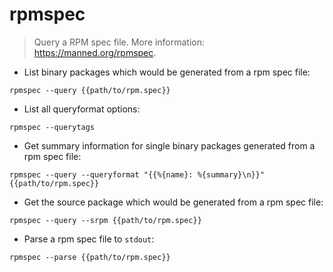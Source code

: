 # rpmspec

> Query a RPM spec file.
> More information: <https://manned.org/rpmspec>.

- List binary packages which would be generated from a rpm spec file:

`rpmspec --query {{path/to/rpm.spec}}`

- List all queryformat options:

`rpmspec --querytags`

- Get summary information for single binary packages generated from a rpm spec file:

`rpmspec --query --queryformat "{{%{name}: %{summary}\n}}" {{path/to/rpm.spec}}`

- Get the source package which would be generated from a rpm spec file:

`rpmspec --query --srpm {{path/to/rpm.spec}}`

- Parse a rpm spec file to `stdout`:

`rpmspec --parse {{path/to/rpm.spec}}`
